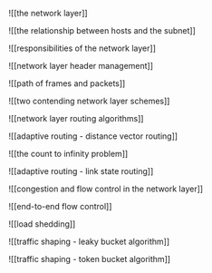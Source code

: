 ![[the network layer]]

![[the relationship between hosts and the subnet]]

![[responsibilities of the network layer]]

![[network layer header management]]

![[path of frames and packets]]

![[two contending network layer schemes]]

![[network layer routing algorithms]]

![[adaptive routing - distance vector routing]]

![[the count to infinity problem]]

![[adaptive routing - link state routing]]

![[congestion and flow control in the network layer]]

![[end-to-end flow control]]

![[load shedding]]

![[traffic shaping - leaky bucket algorithm]]

![[traffic shaping - token bucket algorithm]]
